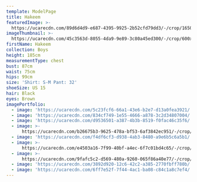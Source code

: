 ```yaml
---
template: ModelPage
title: Hakeem
featuredImage: >-
  https://ucarecdn.com/89d6d4d9-e687-4395-9925-2b52cfd79dd3/-/crop/1650x827/0,78/-/preview/
imageThumbnail: >-
  https://ucarecdn.com/45c3563d-8055-4da9-9e89-3c80a45ed300/-/crop/600x834/16,28/-/preview/
firstName: Hakeem
collection: Boys
height: 185cm
measurementType: chest
bust: 87cm
waist: 75cm
hips: 99cm
size: 'Shirt: S-M Pant: 32'
shoeSize: US 15
hair: Black
eyes: Brown
imagePortfolio:
  - image: 'https://ucarecdn.com/5c23fcf6-66a1-43e6-b2e7-d13a0fea3921/'
  - image: 'https://ucarecdn.com/834cf749-1e55-4666-a878-3c2d34807004/'
  - image: 'https://ucarecdn.com/d9536501-a387-4b3b-8519-f0fac46c35f6/'
  - image: >-
      https://ucarecdn.com/b26675b3-9625-478a-bf53-6af3842ec951/-/crop/624x1068/0,24/-/preview/
  - image: 'https://ucarecdn.com/f4df6cf3-d938-4ab3-8480-a9e6b5c6a5b1/'
  - image: >-
      https://ucarecdn.com/e4503a16-7f99-40bf-a4ec-6f7c01bd4c65/-/crop/733x1003/0,97/-/preview/
  - image: >-
      https://ucarecdn.com/9fafc5c2-d569-480a-9260-065f86a40e77/-/crop/577x979/117,110/-/preview/
  - image: 'https://ucarecdn.com/3892d920-12c6-42c2-a385-2770fbff780b/'
  - image: 'https://ucarecdn.com/6ff7e52f-7f44-4ac1-ba08-c84c1a8c7ef4/'
---
```



